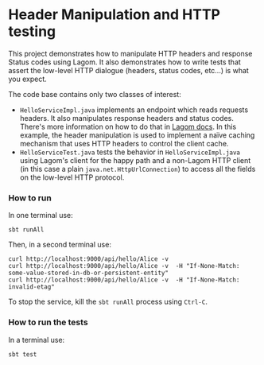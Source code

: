 # Header Manipulation and HTTP testing

This project demonstrates how to manipulate HTTP headers and response Status codes using Lagom. It also demonstrates how to write tests that assert the low-level HTTP dialogue (headers, status codes, etc...) is what you expect. 

The code base contains only two classes of interest:

 * `HelloServiceImpl.java` implements an endpoint which reads requests headers. It also manipulates response headers and status codes. There's more information on how to do that in [Lagom docs](https://www.lagomframework.com/documentation/current/java/ServiceImplementation.html#Handling-headers). In this example, the header manipulation is used to implement a naïve caching mechanism that uses HTTP headers to control the client cache. 
 * `HelloServiceTest.java` tests the behavior in `HelloServiceImpl.java` using Lagom's client for the happy path and a non-Lagom HTTP client (in this case a plain `java.net.HttpUrlConnection`) to access all the fields on the low-level HTTP protocol.  

### How to run

In one terminal use:

```
sbt runAll
```

Then, in a second terminal use:

```
curl http://localhost:9000/api/hello/Alice -v 
curl http://localhost:9000/api/hello/Alice -v  -H "If-None-Match: some-value-stored-in-db-or-persistent-entity" 
curl http://localhost:9000/api/hello/Alice -v  -H "If-None-Match: invalid-etag" 
```

To stop the service, kill the `sbt runAll` process using `Ctrl-C`. 


### How to run the tests 

In a terminal use:

```
sbt test
```
